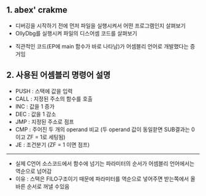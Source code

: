 ## 1. abex' crakme 
- 디버깅을 시작하기 전에 먼저 파일을 실행시켜서 어떤 프로그램인지 살펴보기
- OllyDbg를 실행시켜 파일의 디스어셈 코드를 살펴보기 
* 직관적인 코드(EP에 main 함수가 바로 나타남)가 어셈블리 언어로 개발했다는 증거임

## 2. 사용된 어셈블리 명령어 설명
- PUSH : 스택에 값을 입력
- CALL : 지정된 주소의 함수를 호출
- INC : 값을 1 증가
- DEC : 값을 1 감소
- JMP : 지정된 주소로 점프
- CMP : 주어진 두 개의 operand 비교 (두 operand 값이 동일핟면 SUB결과는 0이고 ZF = 1로 세팅됨)
- JE : 조건분기 (ZF = 1 이면 점프)
 
---
- 실제 C언어 소스코드에서 함수에 넘기는 파라미터의 순서가 어셈블리 언어에서는 역순으로 넘어감 
- 이유 : 스택은 FILO구조이기 때문에 파라미터를 역순으로 넣어주면 받는쪽에서 올바른 순서로 꺼낼 수있음
